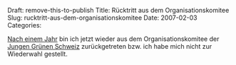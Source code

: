 Draft: remove-this-to-publish
Title: Rücktritt aus dem Organisationskomitee
Slug: rucktritt-aus-dem-organisationskomitee
Date: 2007-02-03
Categories:

[Nach einem Jahr](http://spinlock.ch/blog/2006/01/15/nun-bin-ich-also-wieder-im-organisationskomitee/) bin ich jetzt wieder aus dem Organisationskomitee der [Jungen Grünen Schweiz](http://www.jungegruene.ch/) zurückgetreten bzw. ich habe mich nicht zur Wiederwahl gestellt.
